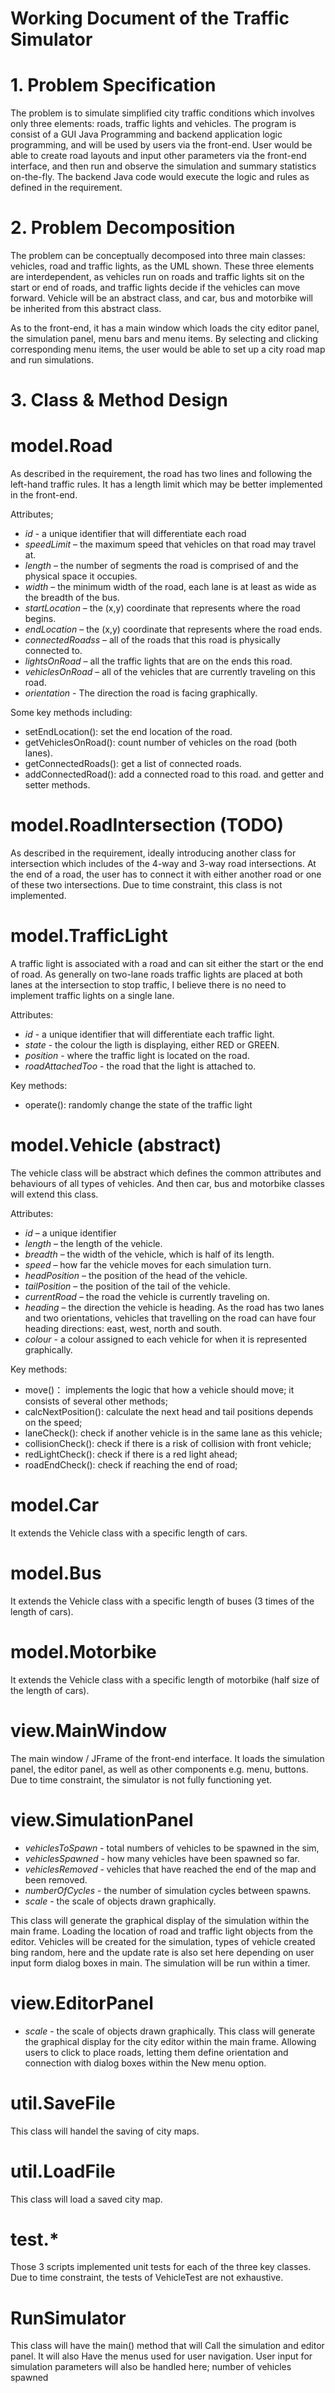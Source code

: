 # Working Document of the Traffic Simulator

# 1. Problem Specification
The problem is to simulate simplified city traffic conditions which involves only three elements: roads, traffic lights 
and vehicles. The program is consist of a GUI Java Programming and backend application logic programming, and will be
used by users via the front-end. User would be able to create road layouts and input other parameters via the front-end 
interface, and then run and observe the simulation and summary statistics on-the-fly. The backend Java code would execute 
the logic and rules as defined in the requirement.

# 2. Problem Decomposition
The problem can be conceptually decomposed into three main classes: vehicles, road and traffic lights, as the UML shown. 
These three elements are interdependent, as vehicles run on roads and traffic lights sit on the start or end of roads, 
and traffic lights decide if the vehicles can move forward. Vehicle will be an abstract class, and car, bus and motorbike 
will be inherited from this abstract class.

As to the front-end, it has a main window which loads the city editor panel, the simulation panel, menu bars and menu
items. By selecting and clicking corresponding menu items, the user would be able to set up a city road map and run
simulations.

# 3. Class & Method Design
# model.Road
As described in the requirement, the road has two lines and following the left-hand traffic rules. It has a length limit
which may be better implemented in the front-end. 

Attributes;
- *id* - a unique identifier that will differentiate each road
- *speedLimit* – the maximum speed that vehicles on that road may travel at.
- *length* – the number of segments the road is comprised of and the physical space it occupies.
- *width* – the minimum width of the road, each lane is at least as wide as the breadth of the bus.
- *startLocation* – the (x,y) coordinate that represents where the road begins.
- *endLocation* – the (x,y) coordinate that represents where the road ends.
- *connectedRoadss* – all of the roads that this road is physically connected to.
- *lightsOnRoad* – all the traffic lights that are on the ends this road.
- *vehiclesOnRoad* – all of the vehicles that are currently traveling on this road.
- *orientation* - The direction the road is facing graphically.

Some key methods including:
- setEndLocation(): set the end location of the road.
- getVehiclesOnRoad(): count number of vehicles on the road (both lanes).
- getConnectedRoads(): get a list of connected roads.
- addConnectedRoad(): add a connected road to this road.
and getter and setter methods.
  
# model.RoadIntersection (TODO)
As described in the requirement, ideally introducing another class for intersection which includes of the 4-way and 
3-way road intersections. At the end of a road, the user has to connect it with either another road or one of these
two intersections. Due to time constraint, this class is not implemented.

# model.TrafficLight
A traffic light is associated with a road and can sit either the start or the end of road. As generally on two-lane
roads traffic lights are placed at both lanes at the intersection to stop traffic, I believe there is no need to
implement traffic lights on a single lane.

Attributes:
- *id* - a unique identifier that will differentiate each traffic light.
- *state* - the colour the ligth is displaying, either RED or GREEN.
- *position* - where the traffic light is located on the road.
- *roadAttachedToo* - the road that the light is attached to.

Key methods:
- operate(): randomly change the state of the traffic light

# model.Vehicle (abstract)
The vehicle class will be abstract which defines the common attributes and behaviours of all types of vehicles. And
then car, bus and motorbike classes will extend this class.

Attributes:
- *id* – a unique identifier
- *length* – the length of the vehicle.
- *breadth* – the width of the vehicle, which is half of its length.
- *speed* – how far the vehicle moves for each simulation turn.
- *headPosition* – the position of the head of the vehicle.
- *tailPosition* – the position of the tail of the vehicle.
- *currentRoad* – the road the vehicle is currently traveling on.
- *heading* – the direction the vehicle is heading. As the road has two lanes and two orientations, vehicles that 
              travelling on the road can have four heading directions: east, west, north and south.
- *colour* - a colour assigned to each vehicle for when it is represented graphically.

Key methods:
- move()： implements the logic that how a vehicle should move; it consists of several other methods;
- calcNextPosition(): calculate the next head and tail positions depends on the speed;
- laneCheck(): check if another vehicle is in the same lane as this vehicle;
- collisionCheck(): check if there is a risk of collision with front vehicle;
- redLightCheck(): check if there is a red light ahead;
- roadEndCheck(): check if reaching the end of road;

# model.Car
It extends the Vehicle class with a specific length of cars.

# model.Bus
It extends the Vehicle class with a specific length of buses (3 times of the length of cars).

# model.Motorbike
It extends the Vehicle class with a specific length of motorbike (half size of the length of cars).

# view.MainWindow
The main window / JFrame of the front-end interface. It loads the simulation panel, the editor panel, as well as
other components e.g. menu, buttons. Due to time constraint, the simulator is not fully functioning yet.

# view.SimulationPanel
- *vehiclesToSpawn* - total numbers of vehicles to be spawned in the sim,
- *vehiclesSpawned* - how many vehicles have been spawned so far.
- *vehiclesRemoved* - vehicles that have reached the end of the map and been removed.
- *numberOfCycles* - the number of simulation cycles between spawns.
- *scale* - the scale of objects drawn graphically.

This class will generate the graphical display of the simulation within the main frame. Loading the location of road
and traffic light objects from the editor. Vehicles will be created for the simulation, types of vehicle created
bing random, here and the update rate is also set here depending on user input form dialog boxes in main. The simulation
will be run within a timer.

# view.EditorPanel
- *scale* - the scale of objects drawn graphically.
  This class will generate the graphical display for the city editor within the main frame. Allowing users to click
  to place roads, letting them define orientation and connection with dialog boxes within the New menu option.

# util.SaveFile
This class will handel the saving of city maps.

# util.LoadFile
This class will load a saved city map.

# test.*
Those 3 scripts implemented unit tests for each of the three key classes. Due to time constraint, the tests of VehicleTest
are not exhaustive.

# RunSimulator
This class will have the main() method that will Call the simulation and editor panel. It will also Have the
menus used for user navigation. User input for simulation parameters will also be handled here; number of vehicles
spawned 

